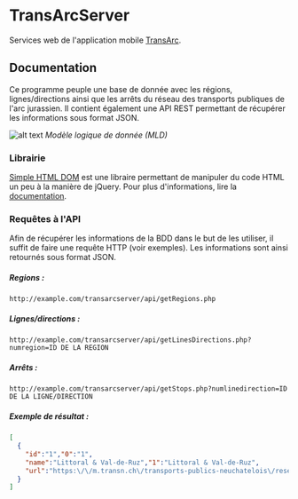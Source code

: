 # TransArcServer
Services web de l'application mobile [TransArc](https://github.com/danydacosta/TransArc).

## Documentation
Ce programme peuple une base de donnée avec les régions, lignes/directions ainsi que les arrêts du réseau des transports publiques de l'arc jurassien. Il contient également une API REST permettant de récupérer les informations sous format JSON.

![alt text](https://img4.hostingpics.net/pics/558732transarcservermld.png)
*Modèle logique de donnée (MLD)*

### Librairie
[Simple HTML DOM](https://github.com/sunra/php-simple-html-dom-parser) est une libraire permettant de manipuler du code HTML un peu à la manière de jQuery. Pour plus d'informations, lire la [documentation](http://simplehtmldom.sourceforge.net/).

### Requêtes à l'API
Afin de récupérer les informations de la BDD dans le but de les utiliser, il suffit de faire une requête HTTP (voir exemples). Les informations sont ainsi retournés sous format JSON.

##### Regions :
```
http://example.com/transarcserver/api/getRegions.php
```

##### Lignes/directions :
```
http://example.com/transarcserver/api/getLinesDirections.php?numregion=ID DE LA REGION
```

##### Arrêts :
```
http://example.com/transarcserver/api/getStops.php?numlinedirection=ID DE LA LIGNE/DIRECTION
```

##### Exemple de résultat :
```JSON
[
  {
    "id":"1","0":"1",
    "name":"Littoral & Val-de-Ruz","1":"Littoral & Val-de-Ruz",
    "url":"https:\/\/m.transn.ch\/transports-publics-neuchatelois\/reseau-horaires\/littoral-val-de-ruz.html","2":"https:\/\/m.transn.ch\/transports-publics-neuchatelois\/reseau-horaires\/littoral-val-de-ruz.html"
  }
]
```

